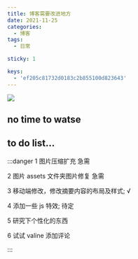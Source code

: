 ```yaml
---
title: 博客需要改进地方
date: 2021-11-25
categories:
  - 博客
tags:
  - 日常

sticky: 1

keys:
  - 'ef205c81732d0183c2b855100d823643'
---
```


![](https://cdn.jsdelivr.net/gh/levidc/blogImg@master/img/29.jpg)

<!-- more -->

## no time to watse

## to do list...

:::danger
1 图片压缩扩充 急需

2 图片 assets 文件夹图片修复 急需

3 移动端修改，修改摘要内容的布局及样式; √

4 添加一些 js 特效; 待定

5 研究下个性化的东西

6 试试 valine 添加评论

:::

